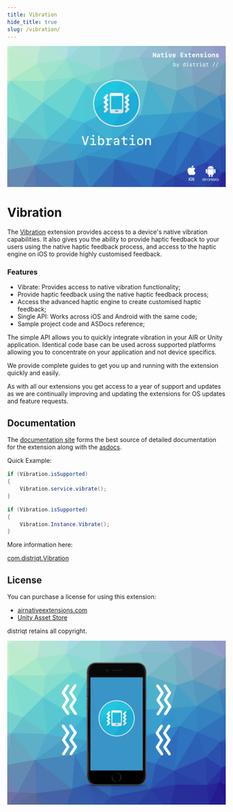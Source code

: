 ```yaml
---
title: Vibration
hide_title: true
slug: /vibration/
---
```


![](images/hero.png)

# Vibration

The [Vibration](https://airnativeextensions.com/extension/com.distriqt.Vibration) extension provides access to a device's native vibration capabilities. 
It also gives you the ability to provide haptic feedback to your users using the native haptic feedback process, and access to the haptic engine on iOS to provide highly customised feedback.


### Features

- Vibrate: Provides access to native vibration functionality;
- Provide haptic feedback using the native haptic feedback process;
- Access the advanced haptic engine to create customised haptic feedback; 
- Single API: Works across iOS and Android with the same code;
- Sample project code and ASDocs reference;


The simple API allows you to quickly integrate vibration in your AIR or Unity application. 
Identical code base can be used across supported platforms allowing you to concentrate on your application and not device specifics.

We provide complete guides to get you up and running with the extension quickly and easily.

As with all our extensions you get access to a year of support and updates as we are continually improving and updating the extensions for OS updates and feature requests.


## Documentation


The [documentation site](https://docs.airnativeextensions.com/docs/vibration/) forms the best source of detailed documentation for the extension along with the [asdocs](https://docs.airnativeextensions.com/asdocs/vibration/). 


Quick Example:

```actionscript 
if (Vibration.isSupported)
{
	Vibration.service.vibrate();
}
```

```csharp 
if (Vibration.isSupported)
{
	Vibration.Instance.Vibrate();
}
```


More information here: 

[com.distriqt.Vibration](https://airnativeextensions.com/extension/com.distriqt.Vibration)


## License

You can purchase a license for using this extension:

- [airnativeextensions.com](https://airnativeextensions.com/)
- [Unity Asset Store](https://assetstore.unity.com/publishers/46451)

distriqt retains all copyright.



![](images/promo.png)
